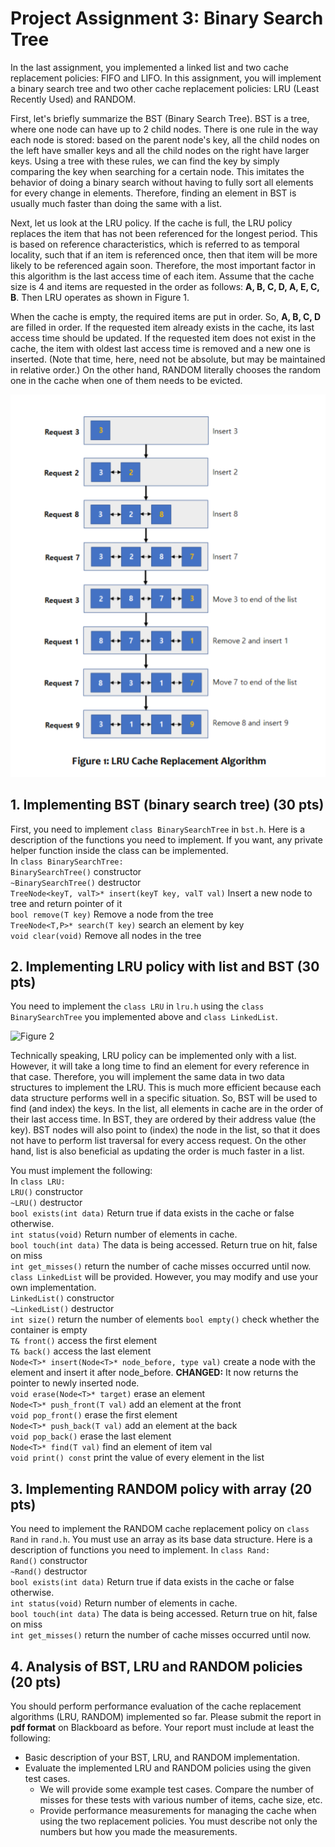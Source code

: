 # Project Assignment 3: Binary Search Tree
In the last assignment, you implemented a linked list and two cache
replacement policies: FIFO and LIFO. In this assignment, you will implement a
binary search tree and two other cache replacement policies: LRU (Least
Recently Used) and RANDOM.

First, let's briefly summarize the BST (Binary Search Tree). BST is a tree, where
one node can have up to 2 child nodes. There is one rule in the way each node is
stored: based on the parent node's key, all the child nodes on the left have
smaller keys and all the child nodes on the right have larger keys. Using a tree
with these rules, we can find the key by simply comparing the key when
searching for a certain node. This imitates the behavior of doing a binary search
without having to fully sort all elements for every change in elements. Therefore,
finding an element in BST is usually much faster than doing the same with a list.

Next, let us look at the LRU policy. If the cache is full, the LRU policy replaces
the item that has not been referenced for the longest period. This is based on
reference characteristics, which is referred to as temporal locality, such that if
an item is referenced once, then that item will be more likely to be referenced
again soon. Therefore, the most important factor in this algorithm is the last
access time of each item.
Assume that the cache size is 4 and items are requested in the order as follows:
**A, B, C, D, A, E, C, B**. Then LRU operates as shown in Figure 1.

When the cache is empty, the required items are put in order. So, **A, B, C, D** are
filled in order. If the requested item already exists in the cache, its last access
time should be updated. If the requested item does not exist in the cache, the
item with oldest last access time is removed and a new one is inserted. (Note
that time, here, need not be absolute, but may be maintained in relative order.)
On the other hand, RANDOM literally chooses the random one in the cache
when one of them needs to be evicted.

![Figure 1](figure_1.png)

## 1. Implementing BST (binary search tree) (30 pts)
First, you need to implement ```class BinarySearchTree``` in ```bst.h```. Here is
a description of the functions you need to implement. If you want, any private
helper function inside the class can be implemented.
\
In ```class BinarySearchTree:```
\
```BinarySearchTree()``` constructor
\
```~BinarySearchTree()``` destructor
\
```TreeNode<keyT, valT>* insert(keyT key, valT val)```
Insert a new node to tree and return pointer of it
\
```bool remove(T key)``` Remove a node from the tree
\
```TreeNode<T,P>* search(T key)``` search an element by key
\
```void clear(void)``` Remove all nodes in the tree
## 2. Implementing LRU policy with list and BST (30 pts)
You need to implement the ```class LRU``` in ```lru.h``` using the ```class BinarySearchTree``` you implemented above and ```class LinkedList```.

![Figure 2](figure_2.png)

Technically speaking, LRU policy can be implemented only with a list. However,
it will take a long time to find an element for every reference in that case.
Therefore, you will implement the same data in two data structures to
implement the LRU. This is much more efficient because each data structure
performs well in a specific situation. So, BST will be used to find (and index)
the keys.
In the list, all elements in cache are in the order of their last access time. In
BST, they are ordered by their address value (the key). BST nodes will also
point to (index) the node in the list, so that it does not have to perform list
traversal for every access request. On the other hand, list is also beneficial as
updating the order is much faster in a list.

You must implement the following:
\
In ```class LRU:```
\
```LRU()``` constructor
\
```~LRU()``` destructor
\
```bool exists(int data)``` Return true if data exists in the cache or
false otherwise.
\
```int status(void)``` Return number of elements in cache.
\
```bool touch(int data)``` The data is being accessed. Return true
on hit, false on miss
\
```int get_misses()``` return the number of cache misses occurred
until now.
\
```class LinkedList``` will be provided. However, you may modify and use
your own implementation.
\
```LinkedList()``` constructor
\
```~LinkedList()``` destructor
\
```int size()``` return the number of elements
```bool empty()``` check whether the container is empty
\
```T& front()``` access the first element
\
```T& back()``` access the last element
\
```Node<T>* insert(Node<T>* node_before, type val)``` create a node with the element and insert it after node_before. **CHANGED:** It now returns the pointer to newly inserted node.
\
```void erase(Node<T>* target)``` erase an element
\
```Node<T>* push_front(T val)``` add an element at the front
\
```void pop_front()``` erase the first element
\
```Node<T>* push_back(T val)``` add an element at the back
\
```void pop_back()``` erase the last element
\
```Node<T>* find(T val)``` find an element of item val
\
```void print() const``` print the value of every element in the list
## 3. Implementing RANDOM policy with array (20 pts)
You need to implement the RANDOM cache replacement policy on ```class
Rand``` in ```rand.h```. You must use an array as its base data structure. Here is a
description of functions you need to implement.
In ```class Rand:```
\
```Rand()``` constructor
\
```~Rand()``` destructor
\
```bool exists(int data)``` Return true if data exists in the cache or
false otherwise.
\
```int status(void)``` Return number of elements in cache.
\
```bool touch(int data)``` The data is being accessed. Return true
on hit, false on miss
\
```int get_misses()``` return the number of cache misses occurred
until now.
## 4. Analysis of BST, LRU and RANDOM policies (20 pts)
You should perform performance evaluation of the cache replacement
algorithms (LRU, RANDOM) implemented so far. Please submit the report in
**pdf format** on Blackboard as before.
Your report must include at least the following:
* Basic description of your BST, LRU, and RANDOM implementation.
* Evaluate the implemented LRU and RANDOM policies using the given
test cases.
  * We will provide some example test cases. Compare the number of
misses for these tests with various number of items, cache size, etc.
  * Provide performance measurements for managing the cache when
using the two replacement policies. You must describe not only the
numbers but how you made the measurements.
